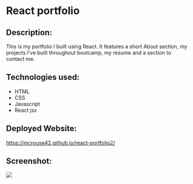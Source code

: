 # React portfolio

## Description:
This is my portfolio I built using React. It features a short About section, my projects I've built throughout bootcamp, my resume and a section to contact me. 

## Technologies used: 
* HTML
* CSS
* Javascript
* React jsx

## Deployed Website:
https://mcrouse42.github.io/react-portfolio2/

## Screenshot:

<img src="https://github.com/Mcrouse42/react-portfolio2/blob/master/src/assets/images/Screenshot.png" />
